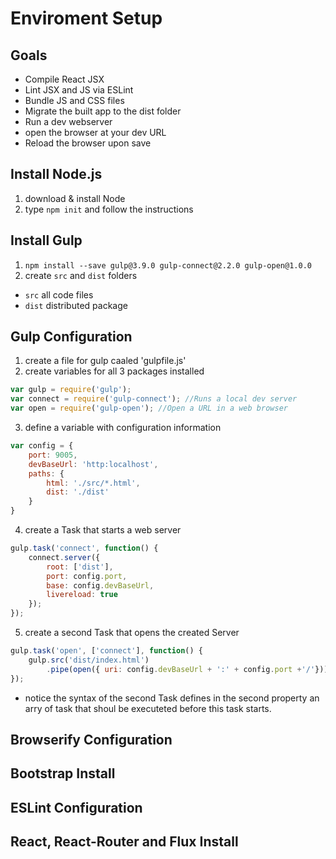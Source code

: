 # Enviroment Setup #

## Goals ##
 - Compile React JSX
 - Lint JSX and JS via ESLint
 - Bundle JS and CSS files
 - Migrate the built app to the dist folder
 - Run a dev webserver
 - open the browser at your dev URL
 - Reload the browser upon save

## Install Node.js ##
1. download & install Node
2. type `npm init` and follow the instructions

## Install Gulp ##
1. `npm install --save gulp@3.9.0 gulp-connect@2.2.0 gulp-open@1.0.0`
2. create `src` and `dist` folders
  - `src` all code files
  - `dist` distributed package

## Gulp Configuration ##
1. create a file for gulp caaled 'gulpfile.js'
2. create variables for all 3 packages installed
```Javascript
var gulp = require('gulp');
var connect = require('gulp-connect'); //Runs a local dev server
var open = require('gulp-open'); //Open a URL in a web browser
```
3. define a variable with configuration information
```Javascript
var config = {
    port: 9005,
    devBaseUrl: 'http:localhost',
    paths: {
        html: './src/*.html',
        dist: './dist'
    }
}
```
4. create a Task that starts a web server
```Javascript
gulp.task('connect', function() {
    connect.server({
        root: ['dist'],
        port: config.port,
        base: config.devBaseUrl,
        livereload: true
    });
});
```
5. create a second Task that opens the created Server
```Javascript
gulp.task('open', ['connect'], function() {
    gulp.src('dist/index.html')
        .pipe(open({ uri: config.devBaseUrl + ':' + config.port +'/'}));
});
```
- notice the syntax of the second Task defines in the second property an arry of task that shoul be executeted before this task starts.

## Browserify Configuration ##

## Bootstrap Install ##

## ESLint Configuration ##

## React, React-Router and Flux Install ##